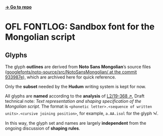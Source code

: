 [**→ Go to repo**](https://github.com/lianghai/mongolian/tree/master/sandbox-font)

# OFL FONTLOG: Sandbox font for the Mongolian script

## Glyphs

The glyph **outlines** are derived from **Noto Sans Mongolian**’s source files ([googlefonts/noto-source/src/NotoSansMongolian/ at the commit 933987e](https://github.com/googlefonts/noto-source/tree/933987e2509b9ae5192420a8296f330c25df7652/src/NotoSansMongolian)), which are archived here for quick reference.

Only the **subset** needed by the **Hudum** writing system is kept for now.

All glyphs are **named** according to the **analysis** of [L2/19-368 ↗](https://www.unicode.org/L2/L2019/19368-draft-utn-mongolian.pdf), Draft technical note: _Text representation and shaping specification of the Mongolian script_. The format is `<phonetic letter>.<sequence of written units>.<cursive joining position>`, for example, `a.AA.isol` for the glyph ᠠ.

In this way, the glyph set and names are largely **independent** from the ongoing discussion of **shaping rules**.
